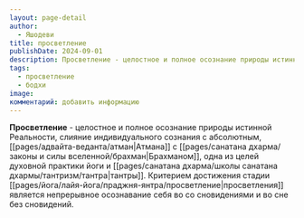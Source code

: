 ```yaml
---
layout: page-detail
author:
  - Яшодеви
title: просветление
publishDate: 2024-09-01
description: Просветление - целостное и полное осознание природы истинной Реальности, слияние индивидуального сознания с абсолютным, Атмана с Брахманом, одна из целей духовной практики йоги и тантры. Критерием достижения стадии просветления является непрерывное осознавание себя во со сновидениями и во сне без сновидений.
tags:
  - просветление
  - бодхи
image: 
комментарий: добавить информацию
---
```

**Просветление** - целостное и полное осознание природы истинной Реальности, слияние индивидуального сознания с абсолютным, [[pages/адвайта-веданта/атман|Атмана]] с [[pages/санатана дхарма/законы и силы вселенной/брахман|Брахманом]], одна из целей духовной практики йоги и [[pages/санатана дхарма/школы санатана дхармы/тантризм/тантра|тантры]]. Критерием достижения стадии [[pages/йога/лайя-йога/праджня-янтра/просветление|просветления]] является непрерывное осознавание себя во со сновидениями и во сне без сновидений.

